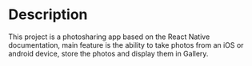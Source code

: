# Description
This project is a photosharing app based on the React Native documentation, main feature is the ability to take photos from an iOS or android device, store the photos and display them in Gallery.
